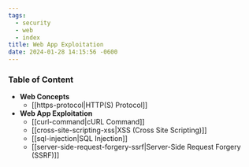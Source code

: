 ```yaml
---
tags:
  - security
  - web
  - index
title: Web App Exploitation
date: 2024-01-28 14:15:56 -0600
---
```


### Table of Content

* **Web Concepts**
	* [[https-protocol|HTTP(S) Protocol]]
* **Web App Exploitation**
	* [[curl-command|cURL Command]]
	* [[cross-site-scripting-xss|XSS (Cross Site Scripting)]]
	* [[sql-injection|SQL Injection]]
	* [[server-side-request-forgery-ssrf|Server-Side Request Forgery (SSRF)]]
